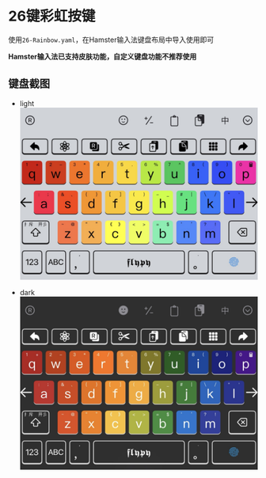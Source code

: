 # 26键彩虹按键
使用`26-Rainbow.yaml`，在Hamster输入法键盘布局中导入使用即可

**Hamster输入法已支持皮肤功能，自定义键盘功能不推荐使用**

## 键盘截图
- light
![](assets/17358119357549.jpg)


- dark
![](assets/17358119251160.jpg)

